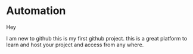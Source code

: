 # Automation
Hey

I am new to github this is my first github project.
this is a great platform to learn and host your project and access from any where.
